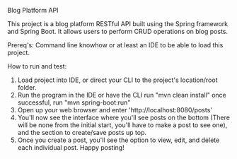 Blog Platform API

This project is a blog platform RESTful API built using the Spring framework and Spring Boot. It allows users to perform CRUD operations on blog posts.

Prereq's: Command line knowhow or at least an IDE to be able to load this project.

How to run and test:

1. Load project into IDE, or direct your CLI to the project's location/root folder.
2. Run the program in the IDE or have the CLI run "mvn clean install" once successful, run "mvn spring-boot:run"
3. Open up your web browser and enter 'http://localhost:8080/posts'
4. You'll now see the interface where you'll see posts on the bottom (There will be none from the initial start, you'll have to make a post to see one), and the section to create/save posts up top.
5. Once you create a post, you'll see the option to view, edit, and delete each individual post. Happy posting!